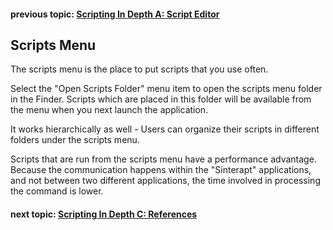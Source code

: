 #### previous topic: [Scripting In Depth A: Script Editor](ScriptEditor.md)

## Scripts Menu

The scripts menu is the place to put scripts that you use often.

Select the "Open Scripts Folder" menu item to open the scripts menu folder in the Finder.  Scripts which are placed in this folder will be available from the menu when you next launch the application.

It works hierarchically as well - Users can organize their scripts in different folders under the scripts menu.

Scripts that are run from the scripts menu have a performance advantage.  Because the communication happens within the "Sinterapt" applications, and not between two different applications, the time involved in processing the command is lower.


#### next topic: [Scripting In Depth C: References](UsingReferences.md)
